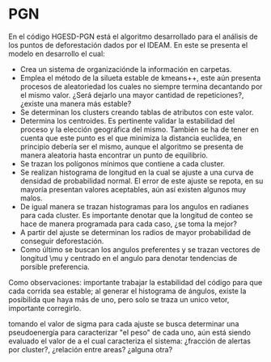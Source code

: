 # PGN
En el código HGESD-PGN está el algoritmo desarrollado para el análisis de los puntos de deforestación dados por el IDEAM. 
En este se presenta el modelo en desarrollo el cual: 
- Crea un sistema de organizaciónde la información en carpetas.
- Emplea el método de la silueta estable de kmeans++, este aún presenta procesos de aleatoriedad los cuales no siempre termina decantando por el mismo valor. ¿Será dejarlo una mayor cantidad de repeticiones?, ¿existe una manera más estable?
- Se determinan los clusters creando tablas de atributos con este valor.
- Determina los centroides. Es pertinente validar la estabilidad del proceso y la elección geográfica del mismo. También se ha de tener en cuenta que este punto es el que minimiza la distancia euclidea, en principio debería ser el mismo, aunque el algoritmo se presenta de manera aleatoria hasta encontrar un punto de equilibrio.
- Se trazan los polígonos mínimos que contiene a cada cluster.
- Se realizan histograma de longitud en la cual se ajuste a una curva de densidad de probabilidad normal. El error de este ajuste se repota, en su mayoría presentan valores aceptables, aún así existen algunos muy malos.
- De igual manera se trazan histogramas para los angulos en radianes para cada cluster.
Es importante denotar que la longitud de conteo se hace de manera programada para cada caso, ¿se toma la mejor?
- A partir del ajuste se determinan los radios de mayor probabilidad de conseguir deforestación.
- Como último se buscan los angulos preferentes y se trazan vectores de longitud \mu y centrado en el angulo para denotar tendencias de porsible preferencia.

Como observaciones: importante trabajar la estabilidad del código para que cada corrida sea estable; al generar el histograma de ángulos, existe la posibilida que haya más de uno, pero solo se traza un unico vetor, importante corregirlo. 

tomando el valor de sigma para cada ajuste se busca determinar una pseudoenergía para caracterizar "el peso" de cada uno, aún está siendo evaluado el valor de a el cual caracteriza el sistema: ¿fracción de alertas por cluster?, ¿relación entre areas? ¿alguna otra?
